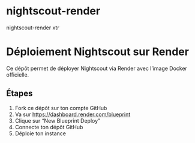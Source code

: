 # nightscout-render
nightscout-render xtr

# Déploiement Nightscout sur Render

Ce dépôt permet de déployer Nightscout via Render avec l’image Docker officielle.

## Étapes

1. Fork ce dépôt sur ton compte GitHub
2. Va sur https://dashboard.render.com/blueprint
3. Clique sur “New Blueprint Deploy”
4. Connecte ton dépôt GitHub
5. Déploie ton instance

